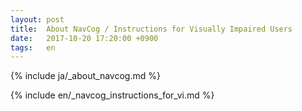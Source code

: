 ```yaml
---
layout: post
title:  About NavCog / Instructions for Visually Impaired Users
date:   2017-10-20 17:20:00 +0900
tags:   en
---
```

{% include ja/_about_navcog.md %}

{% include en/_navcog_instructions_for_vi.md %}
